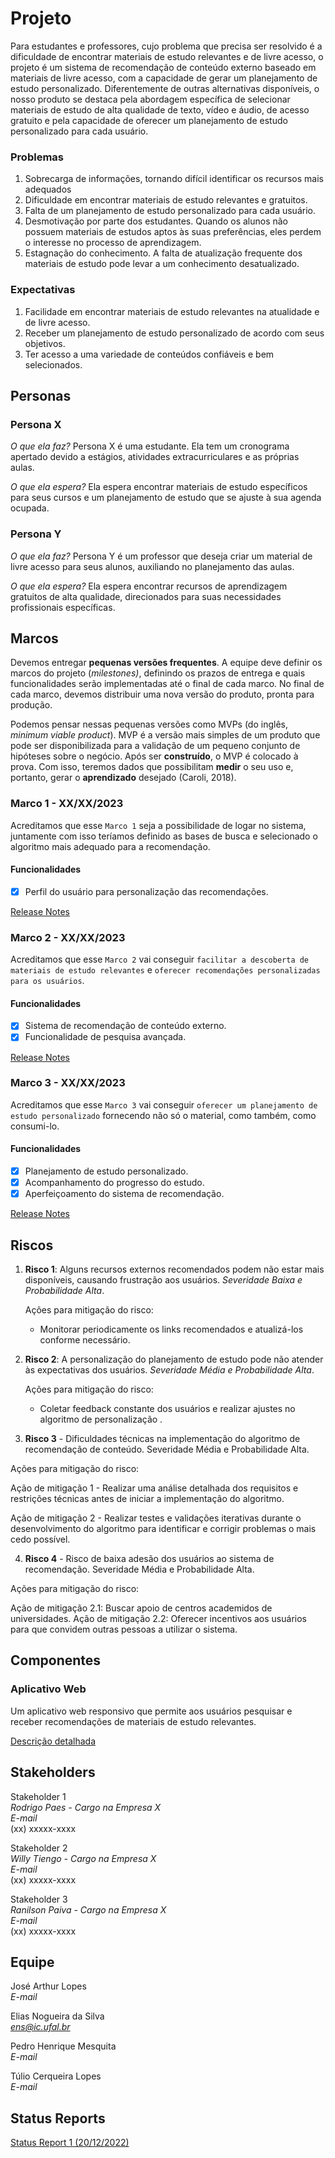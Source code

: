 # Projeto

Para estudantes e professores, cujo problema que precisa ser resolvido é a dificuldade de encontrar materiais de estudo relevantes e de livre acesso, o projeto é um sistema de recomendação de conteúdo externo baseado em materiais de livre acesso, com a capacidade de gerar um planejamento de estudo personalizado. Diferentemente de outras alternativas disponíveis, o nosso produto se destaca pela abordagem específica de selecionar materiais de estudo de alta qualidade de texto, vídeo e áudio, de acesso gratuito e pela capacidade de oferecer um planejamento de estudo personalizado para cada usuário.

### Problemas

1) Sobrecarga de informações, tornando difícil identificar os recursos mais adequados
2) Dificuldade em encontrar materiais de estudo relevantes e gratuitos.
3) Falta de um planejamento de estudo personalizado para cada usuário.
4) Desmotivação por parte dos estudantes. Quando os alunos não possuem materiais de estudos aptos às suas preferências, eles perdem o interesse no processo de aprendizagem.
5) Estagnação do conhecimento. A falta de atualização frequente dos materiais de estudo pode levar a um conhecimento desatualizado.

### Expectativas

1) Facilidade em encontrar materiais de estudo relevantes na atualidade e de livre acesso.
2) Receber um planejamento de estudo personalizado de acordo com seus objetivos.
3) Ter acesso a uma variedade de conteúdos confiáveis e bem selecionados.


## Personas

### Persona X

*O que ela faz?* Persona X é uma estudante. Ela tem um cronograma apertado devido a estágios, atividades extracurriculares e as próprias aulas.

*O que ela espera?* Ela espera encontrar materiais de estudo específicos para seus cursos e um planejamento de estudo que se ajuste à sua agenda ocupada.

### Persona Y

*O que ela faz?* Persona Y é um professor que deseja criar um material de livre acesso para seus alunos, auxiliando no planejamento das aulas.

*O que ela espera?* Ela espera encontrar recursos de aprendizagem gratuitos de alta qualidade, direcionados para suas necessidades profissionais específicas.

## Marcos

Devemos entregar **pequenas versões frequentes**. A equipe deve definir os marcos do projeto (*milestones)*, definindo os prazos de entrega e quais funcionalidades serão implementadas até o final de cada marco. No final de cada marco, devemos distribuir uma nova versão do produto, pronta para produção.

Podemos pensar nessas pequenas versões como MVPs (do inglês, *minimum viable product*). MVP é a versão mais simples de um produto que pode ser disponibilizada para a validação de um pequeno conjunto de hipóteses sobre o negócio. Após ser **construído**, o MVP é colocado à prova. Com isso, teremos dados que possibilitam **medir** o seu uso e, portanto, gerar o **aprendizado** desejado (Caroli, 2018).

### Marco 1 - XX/XX/2023

Acreditamos que esse `Marco 1` seja a possibilidade de logar no sistema, juntamente com isso teríamos definido as bases de busca e selecionado o algoritmo mais adequado para a recomendação.

#### Funcionalidades

- [x] Perfil do usuário para personalização das recomendações.

[Release Notes](release_notes_1.md)

### Marco 2 - XX/XX/2023

Acreditamos que esse `Marco 2` vai conseguir `facilitar a descoberta de materiais de estudo relevantes` e `oferecer recomendações personalizadas para os usuários`. 

#### Funcionalidades

- [x] Sistema de recomendação de conteúdo externo.
- [x] Funcionalidade de pesquisa avançada.

[Release Notes](release_notes_2.md)


### Marco 3 - XX/XX/2023

Acreditamos que esse `Marco 3` vai conseguir `oferecer um planejamento de estudo personalizado` fornecendo não só o material, como também, como consumi-lo.

#### Funcionalidades 

- [x] Planejamento de estudo personalizado.
- [x] Acompanhamento do progresso do estudo.
- [x] Aperfeiçoamento do sistema de recomendação.

[Release Notes](release_notes_3.md)

## Riscos

1. **Risco 1**: Alguns recursos externos recomendados podem não estar mais disponíveis, causando frustração aos usuários. *Severidade Baixa e Probabilidade Alta*.

   Ações para mitigação do risco:

   * Monitorar periodicamente os links recomendados e atualizá-los conforme necessário.

2. **Risco 2**: A personalização do planejamento de estudo pode não atender às expectativas dos usuários. *Severidade Média e Probabilidade Alta*.

   Ações para mitigação do risco:

   * Coletar feedback constante dos usuários e realizar ajustes no algoritmo de personalização
.
3. **Risco 3** - Dificuldades técnicas na implementação do algoritmo de recomendação de conteúdo. Severidade Média e Probabilidade Alta.

Ações para mitigação do risco:

Ação de mitigação 1 - Realizar uma análise detalhada dos requisitos e restrições técnicas antes de iniciar a implementação do algoritmo.

Ação de mitigação 2 - Realizar testes e validações iterativas durante o desenvolvimento do algoritmo para identificar e corrigir problemas o mais cedo possível.

4. **Risco 4** - Risco de baixa adesão dos usuários ao sistema de recomendação. Severidade Média e Probabilidade Alta.

Ações para mitigação do risco:

Ação de mitigação 2.1: Buscar apoio de centros academidos de universidades.
Ação de mitigação 2.2: Oferecer incentivos aos usuários para que convidem outras pessoas a utilizar o sistema.


## Componentes

### Aplicativo Web 
Um aplicativo web responsivo que permite aos usuários pesquisar e receber recomendações de materiais de estudo relevantes.

[Descrição detalhada](https://github.com/edgebr/templates-artefatos)

## Stakeholders

Stakeholder 1 <br />
*Rodrigo Paes - Cargo na Empresa X* <br />
*E-mail* <br />
(xx) xxxxx-xxxx

Stakeholder 2 <br />
*Willy Tiengo - Cargo na Empresa X* <br />
*E-mail* <br />
(xx) xxxxx-xxxx

Stakeholder 3 <br />
*Ranilson Paiva - Cargo na Empresa X* <br />
*E-mail* <br />
(xx) xxxxx-xxxx

## Equipe

José Arthur Lopes <br />
*E-mail* <br />

Elias Nogueira da Silva <br />
*ens@ic.ufal.br* <br />

Pedro Henrique Mesquita <br />
*E-mail* <br />

Túlio Cerqueira Lopes <br />
*E-mail* <br />

## Status Reports

[Status Report 1 (20/12/2022)](status_report_1.md)
